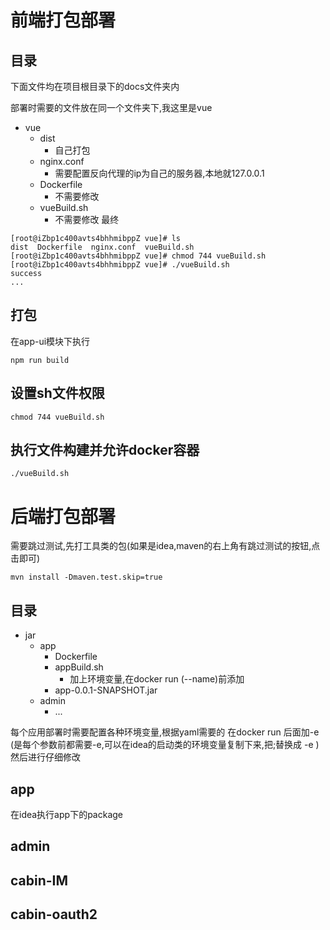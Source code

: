 # 前端打包部署

## 目录

下面文件均在项目根目录下的docs文件夹内

部署时需要的文件放在同一个文件夹下,我这里是vue

- vue
    - dist
        - 自己打包
    - nginx.conf
        - 需要配置反向代理的ip为自己的服务器,本地就127.0.0.1
    - Dockerfile
        - 不需要修改
    - vueBuild.sh
        - 不需要修改
          最终

```text
[root@iZbp1c400avts4bhhmibppZ vue]# ls
dist  Dockerfile  nginx.conf  vueBuild.sh
[root@iZbp1c400avts4bhhmibppZ vue]# chmod 744 vueBuild.sh 
[root@iZbp1c400avts4bhhmibppZ vue]# ./vueBuild.sh 
success
...
```

## 打包

在app-ui模块下执行

```
npm run build
```

## 设置sh文件权限

```
chmod 744 vueBuild.sh 
```

## 执行文件构建并允许docker容器

```
./vueBuild.sh
```

# 后端打包部署

需要跳过测试,先打工具类的包(如果是idea,maven的右上角有跳过测试的按钮,点击即可)

```text
mvn install -Dmaven.test.skip=true
```

## 目录

- jar
    - app
        - Dockerfile
        - appBuild.sh
            - 加上环境变量,在docker run (--name)前添加
        - app-0.0.1-SNAPSHOT.jar
    - admin
        - ...

每个应用部署时需要配置各种环境变量,根据yaml需要的
在docker run 后面加-e (是每个参数前都需要-e,可以在idea的启动类的环境变量复制下来,把;替换成 -e )
然后进行仔细修改

## app

在idea执行app下的package

## admin

## cabin-IM

## cabin-oauth2
